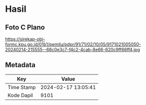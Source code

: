 # Hasil

## Foto C Plano

https://sirekap-obj-formc.kpu.go.id/01b1/pemilu/pdpr/91/71/02/10/05/9171021005050-20240214-215555--68c0e3c7-f4c2-4cab-8e66-620c9ff66ff4.jpg


## Metadata

| Key        | Value               |
| ---------- | ------------------- |
| Time Stamp | 2024-02-17 13:05:41 |
| Kode Dapil | 9101                |



